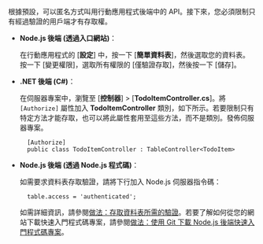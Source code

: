 
根據預設，可以匿名方式叫用行動應用程式後端中的 API。接下來，您必須限制只有經過驗證的用戶端才有存取權。

+ **Node.js 後端 (透過入口網站)**：  
	
	在行動應用程式的 [**設定**] 中，按一下 [**簡單資料表**]，然後選取您的資料表。按一下 [變更權限]，選取所有權限的 [僅驗證存取]，然後按一下 [儲存]。

+ **.NET 後端 (C#)**：

	在伺服器專案中，瀏覽至 [**控制器**] > [**TodoItemController.cs**]。將 `[Authorize]` 屬性加入 **TodoItemController** 類別，如下所示。若要限制只有特定方法才能存取，也可以將此屬性套用至這些方法，而不是類別。發佈伺服器專案。


        [Authorize]
        public class TodoItemController : TableController<TodoItem>

+ **Node.js 後端 (透過 Node.js 程式碼)**：
	
	如需要求資料表存取驗證，請將下行加入 Node.js 伺服器指令碼：


        table.access = 'authenticated';

	如需詳細資訊，請參閱[做法：存取資料表所需的驗證](../articles/app-service-mobile/app-service-mobile-node-backend-how-to-use-server-sdk.md#howto-tables-auth)。若要了解如何從您的網站下載快速入門程式碼專案，請參閱[做法：使用 Git 下載 Node.js 後端快速入門程式碼專案](../articles/app-service-mobile/app-service-mobile-node-backend-how-to-use-server-sdk.md#download-quickstart)。

<!-------HONumber=AcomDC_1210_2015--->